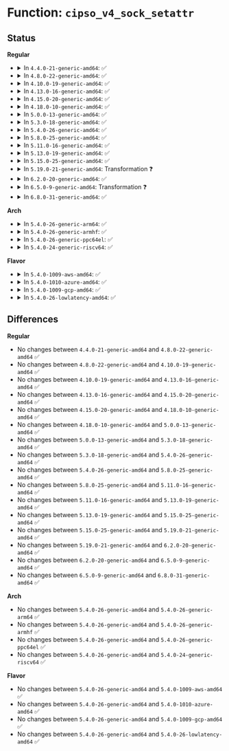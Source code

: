 # Function: <code>cipso_v4_sock_setattr</code>

## Status
<b>Regular</b>
<ul>
<li>
<details>
<summary>In <code>4.4.0-21-generic-amd64</code>: ✅</summary>

```c
int cipso_v4_sock_setattr(struct sock * sk, const struct cipso_v4_doi * doi_def, const struct netlbl_lsm_secattr * secattr)
```

```json
{
  "name": "cipso_v4_sock_setattr",
  "collision_type": "Unique Global",
  "inline_type": "No",
  "funcs": [
    {
      "addr": 18446744071586899248,
      "name": "cipso_v4_sock_setattr",
      "external": true,
      "loc": "net/ipv4/cipso_ipv4.c:1884",
      "file": "net/ipv4/cipso_ipv4.c",
      "inline": "seen, unknown",
      "caller_inline": [],
      "caller_func": [
        "net/netlabel/netlabel_kapi.c:netlbl_sock_setattr",
        "net/netlabel/netlabel_kapi.c:netlbl_conn_setattr"
      ]
    }
  ],
  "symbols": [
    {
      "addr": 18446744071586899248,
      "name": "cipso_v4_sock_setattr",
      "section": ".text",
      "bind": "STB_GLOBAL",
      "size": 335
    }
  ]
}
```
</details>
</li>
<li>
<details>
<summary>In <code>4.8.0-22-generic-amd64</code>: ✅</summary>

```c
int cipso_v4_sock_setattr(struct sock * sk, const struct cipso_v4_doi * doi_def, const struct netlbl_lsm_secattr * secattr)
```

```json
{
  "name": "cipso_v4_sock_setattr",
  "collision_type": "Unique Global",
  "inline_type": "No",
  "funcs": [
    {
      "addr": 18446744071587345536,
      "name": "cipso_v4_sock_setattr",
      "external": true,
      "loc": "net/ipv4/cipso_ipv4.c:1814",
      "file": "net/ipv4/cipso_ipv4.c",
      "inline": "seen, unknown",
      "caller_inline": [],
      "caller_func": [
        "net/netlabel/netlabel_kapi.c:netlbl_conn_setattr",
        "net/netlabel/netlabel_kapi.c:netlbl_sock_setattr"
      ]
    }
  ],
  "symbols": [
    {
      "addr": 18446744071587345536,
      "name": "cipso_v4_sock_setattr",
      "section": ".text",
      "bind": "STB_GLOBAL",
      "size": 312
    }
  ]
}
```
</details>
</li>
<li>
<details>
<summary>In <code>4.10.0-19-generic-amd64</code>: ✅</summary>

```c
int cipso_v4_sock_setattr(struct sock * sk, const struct cipso_v4_doi * doi_def, const struct netlbl_lsm_secattr * secattr)
```

```json
{
  "name": "cipso_v4_sock_setattr",
  "collision_type": "Unique Global",
  "inline_type": "No",
  "funcs": [
    {
      "addr": 18446744071587548480,
      "name": "cipso_v4_sock_setattr",
      "external": true,
      "loc": "net/ipv4/cipso_ipv4.c:1818",
      "file": "net/ipv4/cipso_ipv4.c",
      "inline": "seen, unknown",
      "caller_inline": [],
      "caller_func": [
        "net/netlabel/netlabel_kapi.c:netlbl_conn_setattr",
        "net/netlabel/netlabel_kapi.c:netlbl_sock_setattr"
      ]
    }
  ],
  "symbols": [
    {
      "addr": 18446744071587548480,
      "name": "cipso_v4_sock_setattr",
      "section": ".text",
      "bind": "STB_GLOBAL",
      "size": 312
    }
  ]
}
```
</details>
</li>
<li>
<details>
<summary>In <code>4.13.0-16-generic-amd64</code>: ✅</summary>

```c
int cipso_v4_sock_setattr(struct sock * sk, const struct cipso_v4_doi * doi_def, const struct netlbl_lsm_secattr * secattr)
```

```json
{
  "name": "cipso_v4_sock_setattr",
  "collision_type": "Unique Global",
  "inline_type": "No",
  "funcs": [
    {
      "addr": 18446744071587694496,
      "name": "cipso_v4_sock_setattr",
      "external": true,
      "loc": "net/ipv4/cipso_ipv4.c:1826",
      "file": "net/ipv4/cipso_ipv4.c",
      "inline": "seen, unknown",
      "caller_inline": [],
      "caller_func": [
        "net/netlabel/netlabel_kapi.c:netlbl_conn_setattr",
        "net/netlabel/netlabel_kapi.c:netlbl_sock_setattr"
      ]
    }
  ],
  "symbols": [
    {
      "addr": 18446744071587694496,
      "name": "cipso_v4_sock_setattr",
      "section": ".text",
      "bind": "STB_GLOBAL",
      "size": 309
    }
  ]
}
```
</details>
</li>
<li>
<details>
<summary>In <code>4.15.0-20-generic-amd64</code>: ✅</summary>

```c
int cipso_v4_sock_setattr(struct sock * sk, const struct cipso_v4_doi * doi_def, const struct netlbl_lsm_secattr * secattr)
```

```json
{
  "name": "cipso_v4_sock_setattr",
  "collision_type": "Unique Global",
  "inline_type": "No",
  "funcs": [
    {
      "addr": 18446744071588221344,
      "name": "cipso_v4_sock_setattr",
      "external": true,
      "loc": "net/ipv4/cipso_ipv4.c:1826",
      "file": "net/ipv4/cipso_ipv4.c",
      "inline": "seen, unknown",
      "caller_inline": [],
      "caller_func": [
        "net/netlabel/netlabel_kapi.c:netlbl_conn_setattr",
        "net/netlabel/netlabel_kapi.c:netlbl_sock_setattr"
      ]
    }
  ],
  "symbols": [
    {
      "addr": 18446744071588221344,
      "name": "cipso_v4_sock_setattr",
      "section": ".text",
      "bind": "STB_GLOBAL",
      "size": 314
    }
  ]
}
```
</details>
</li>
<li>
<details>
<summary>In <code>4.18.0-10-generic-amd64</code>: ✅</summary>

```c
int cipso_v4_sock_setattr(struct sock * sk, const struct cipso_v4_doi * doi_def, const struct netlbl_lsm_secattr * secattr)
```

```json
{
  "name": "cipso_v4_sock_setattr",
  "collision_type": "Unique Global",
  "inline_type": "No",
  "funcs": [
    {
      "addr": 18446744071588575952,
      "name": "cipso_v4_sock_setattr",
      "external": true,
      "loc": "net/ipv4/cipso_ipv4.c:1826",
      "file": "net/ipv4/cipso_ipv4.c",
      "inline": "seen, unknown",
      "caller_inline": [],
      "caller_func": [
        "net/netlabel/netlabel_kapi.c:netlbl_conn_setattr",
        "net/netlabel/netlabel_kapi.c:netlbl_sock_setattr"
      ]
    }
  ],
  "symbols": [
    {
      "addr": 18446744071588575952,
      "name": "cipso_v4_sock_setattr",
      "section": ".text",
      "bind": "STB_GLOBAL",
      "size": 309
    }
  ]
}
```
</details>
</li>
<li>
<details>
<summary>In <code>5.0.0-13-generic-amd64</code>: ✅</summary>

```c
int cipso_v4_sock_setattr(struct sock * sk, const struct cipso_v4_doi * doi_def, const struct netlbl_lsm_secattr * secattr)
```

```json
{
  "name": "cipso_v4_sock_setattr",
  "collision_type": "Unique Global",
  "inline_type": "No",
  "funcs": [
    {
      "addr": 18446744071588779856,
      "name": "cipso_v4_sock_setattr",
      "external": true,
      "loc": "net/ipv4/cipso_ipv4.c:1843",
      "file": "net/ipv4/cipso_ipv4.c",
      "inline": "seen, unknown",
      "caller_inline": [],
      "caller_func": [
        "net/netlabel/netlabel_kapi.c:netlbl_conn_setattr",
        "net/netlabel/netlabel_kapi.c:netlbl_sock_setattr"
      ]
    }
  ],
  "symbols": [
    {
      "addr": 18446744071588779856,
      "name": "cipso_v4_sock_setattr",
      "section": ".text",
      "bind": "STB_GLOBAL",
      "size": 309
    }
  ]
}
```
</details>
</li>
<li>
<details>
<summary>In <code>5.3.0-18-generic-amd64</code>: ✅</summary>

```c
int cipso_v4_sock_setattr(struct sock * sk, const struct cipso_v4_doi * doi_def, const struct netlbl_lsm_secattr * secattr)
```

```json
{
  "name": "cipso_v4_sock_setattr",
  "collision_type": "Unique Global",
  "inline_type": "No",
  "funcs": [
    {
      "addr": 18446744071589212736,
      "name": "cipso_v4_sock_setattr",
      "external": true,
      "loc": "net/ipv4/cipso_ipv4.c:1829",
      "file": "net/ipv4/cipso_ipv4.c",
      "inline": "seen, unknown",
      "caller_inline": [],
      "caller_func": [
        "net/netlabel/netlabel_kapi.c:netlbl_conn_setattr",
        "net/netlabel/netlabel_kapi.c:netlbl_sock_setattr"
      ]
    }
  ],
  "symbols": [
    {
      "addr": 18446744071589212736,
      "name": "cipso_v4_sock_setattr",
      "section": ".text",
      "bind": "STB_GLOBAL",
      "size": 309
    }
  ]
}
```
</details>
</li>
<li>
<details>
<summary>In <code>5.4.0-26-generic-amd64</code>: ✅</summary>

```c
int cipso_v4_sock_setattr(struct sock * sk, const struct cipso_v4_doi * doi_def, const struct netlbl_lsm_secattr * secattr)
```

```json
{
  "name": "cipso_v4_sock_setattr",
  "collision_type": "Unique Global",
  "inline_type": "No",
  "funcs": [
    {
      "addr": 18446744071589438000,
      "name": "cipso_v4_sock_setattr",
      "external": true,
      "loc": "net/ipv4/cipso_ipv4.c:1834",
      "file": "net/ipv4/cipso_ipv4.c",
      "inline": "seen, unknown",
      "caller_inline": [],
      "caller_func": [
        "net/netlabel/netlabel_kapi.c:netlbl_conn_setattr",
        "net/netlabel/netlabel_kapi.c:netlbl_sock_setattr"
      ]
    }
  ],
  "symbols": [
    {
      "addr": 18446744071589438000,
      "name": "cipso_v4_sock_setattr",
      "section": ".text",
      "bind": "STB_GLOBAL",
      "size": 309
    }
  ]
}
```
</details>
</li>
<li>
<details>
<summary>In <code>5.8.0-25-generic-amd64</code>: ✅</summary>

```c
int cipso_v4_sock_setattr(struct sock * sk, const struct cipso_v4_doi * doi_def, const struct netlbl_lsm_secattr * secattr)
```

```json
{
  "name": "cipso_v4_sock_setattr",
  "collision_type": "Unique Global",
  "inline_type": "No",
  "funcs": [
    {
      "addr": 18446744071590426816,
      "name": "cipso_v4_sock_setattr",
      "external": true,
      "loc": "net/ipv4/cipso_ipv4.c:1843",
      "file": "net/ipv4/cipso_ipv4.c",
      "inline": "seen, unknown",
      "caller_inline": [],
      "caller_func": [
        "net/netlabel/netlabel_kapi.c:netlbl_conn_setattr",
        "net/netlabel/netlabel_kapi.c:netlbl_sock_setattr"
      ]
    }
  ],
  "symbols": [
    {
      "addr": 18446744071590426816,
      "name": "cipso_v4_sock_setattr",
      "section": ".text",
      "bind": "STB_GLOBAL",
      "size": 306
    }
  ]
}
```
</details>
</li>
<li>
<details>
<summary>In <code>5.11.0-16-generic-amd64</code>: ✅</summary>

```c
int cipso_v4_sock_setattr(struct sock * sk, const struct cipso_v4_doi * doi_def, const struct netlbl_lsm_secattr * secattr)
```

```json
{
  "name": "cipso_v4_sock_setattr",
  "collision_type": "Unique Global",
  "inline_type": "No",
  "funcs": [
    {
      "addr": 18446744071590485056,
      "name": "cipso_v4_sock_setattr",
      "external": true,
      "loc": "net/ipv4/cipso_ipv4.c:1835",
      "file": "net/ipv4/cipso_ipv4.c",
      "inline": "seen, unknown",
      "caller_inline": [],
      "caller_func": [
        "net/netlabel/netlabel_kapi.c:netlbl_conn_setattr",
        "net/netlabel/netlabel_kapi.c:netlbl_sock_setattr"
      ]
    }
  ],
  "symbols": [
    {
      "addr": 18446744071590485056,
      "name": "cipso_v4_sock_setattr",
      "section": ".text",
      "bind": "STB_GLOBAL",
      "size": 294
    }
  ]
}
```
</details>
</li>
<li>
<details>
<summary>In <code>5.13.0-19-generic-amd64</code>: ✅</summary>

```c
int cipso_v4_sock_setattr(struct sock * sk, const struct cipso_v4_doi * doi_def, const struct netlbl_lsm_secattr * secattr)
```

```json
{
  "name": "cipso_v4_sock_setattr",
  "collision_type": "Unique Global",
  "inline_type": "No",
  "funcs": [
    {
      "addr": 18446744071590409936,
      "name": "cipso_v4_sock_setattr",
      "external": true,
      "loc": "net/ipv4/cipso_ipv4.c:1836",
      "file": "net/ipv4/cipso_ipv4.c",
      "inline": "seen, unknown",
      "caller_inline": [],
      "caller_func": [
        "net/netlabel/netlabel_kapi.c:netlbl_conn_setattr",
        "net/netlabel/netlabel_kapi.c:netlbl_sock_setattr"
      ]
    }
  ],
  "symbols": [
    {
      "addr": 18446744071590409936,
      "name": "cipso_v4_sock_setattr",
      "section": ".text",
      "bind": "STB_GLOBAL",
      "size": 294
    }
  ]
}
```
</details>
</li>
<li>
<details>
<summary>In <code>5.15.0-25-generic-amd64</code>: ✅</summary>

```c
int cipso_v4_sock_setattr(struct sock * sk, const struct cipso_v4_doi * doi_def, const struct netlbl_lsm_secattr * secattr)
```

```json
{
  "name": "cipso_v4_sock_setattr",
  "collision_type": "Unique Global",
  "inline_type": "No",
  "funcs": [
    {
      "addr": 18446744071591208400,
      "name": "cipso_v4_sock_setattr",
      "external": true,
      "loc": "net/ipv4/cipso_ipv4.c:1835",
      "file": "net/ipv4/cipso_ipv4.c",
      "inline": "seen, unknown",
      "caller_inline": [],
      "caller_func": [
        "net/netlabel/netlabel_kapi.c:netlbl_conn_setattr",
        "net/netlabel/netlabel_kapi.c:netlbl_sock_setattr"
      ]
    }
  ],
  "symbols": [
    {
      "addr": 18446744071591208400,
      "name": "cipso_v4_sock_setattr",
      "section": ".text",
      "bind": "STB_GLOBAL",
      "size": 294
    }
  ]
}
```
</details>
</li>
<li>
<details>
<summary>In <code>5.19.0-21-generic-amd64</code>: Transformation ❓</summary>

```c
int cipso_v4_sock_setattr(struct sock * sk, const struct cipso_v4_doi * doi_def, const struct netlbl_lsm_secattr * secattr)
```

```json
{
  "name": "cipso_v4_sock_setattr",
  "collision_type": "Unique Global",
  "inline_type": "No",
  "funcs": [
    {
      "addr": 0,
      "name": "cipso_v4_sock_setattr",
      "external": true,
      "loc": "net/ipv4/cipso_ipv4.c:1836",
      "file": "net/ipv4/cipso_ipv4.c",
      "inline": "seen, unknown",
      "caller_inline": [],
      "caller_func": [
        "net/netlabel/netlabel_kapi.c:netlbl_conn_setattr",
        "net/netlabel/netlabel_kapi.c:netlbl_sock_setattr"
      ]
    }
  ],
  "symbols": [
    {
      "addr": 18446744071594620430,
      "name": "cipso_v4_sock_setattr.cold",
      "section": ".text",
      "bind": "STB_LOCAL",
      "size": 12
    },
    {
      "addr": 18446744071592869248,
      "name": "cipso_v4_sock_setattr",
      "section": ".text",
      "bind": "STB_GLOBAL",
      "size": 336
    }
  ]
}
```
</details>
</li>
<li>
<details>
<summary>In <code>6.2.0-20-generic-amd64</code>: ✅</summary>

```c
int cipso_v4_sock_setattr(struct sock * sk, const struct cipso_v4_doi * doi_def, const struct netlbl_lsm_secattr * secattr)
```

```json
{
  "name": "cipso_v4_sock_setattr",
  "collision_type": "Unique Global",
  "inline_type": "No",
  "funcs": [
    {
      "addr": 18446744071594747056,
      "name": "cipso_v4_sock_setattr",
      "external": true,
      "loc": "net/ipv4/cipso_ipv4.c:1836",
      "file": "net/ipv4/cipso_ipv4.c",
      "inline": "seen, unknown",
      "caller_inline": [],
      "caller_func": [
        "net/netlabel/netlabel_kapi.c:netlbl_conn_setattr",
        "net/netlabel/netlabel_kapi.c:netlbl_sock_setattr"
      ]
    }
  ],
  "symbols": [
    {
      "addr": 18446744071594747056,
      "name": "cipso_v4_sock_setattr",
      "section": ".text",
      "bind": "STB_GLOBAL",
      "size": 348
    }
  ]
}
```
</details>
</li>
<li>
<details>
<summary>In <code>6.5.0-9-generic-amd64</code>: Transformation ❓</summary>

```c
int cipso_v4_sock_setattr(struct sock * sk, const struct cipso_v4_doi * doi_def, const struct netlbl_lsm_secattr * secattr)
```

```json
{
  "name": "cipso_v4_sock_setattr",
  "collision_type": "Unique Global",
  "inline_type": "No",
  "funcs": [
    {
      "addr": 0,
      "name": "cipso_v4_sock_setattr",
      "external": true,
      "loc": "net/ipv4/cipso_ipv4.c:1836",
      "file": "net/ipv4/cipso_ipv4.c",
      "inline": "seen, unknown",
      "caller_inline": [],
      "caller_func": [
        "net/netlabel/netlabel_kapi.c:netlbl_conn_setattr",
        "net/netlabel/netlabel_kapi.c:netlbl_sock_setattr"
      ]
    }
  ],
  "symbols": [
    {
      "addr": 18446744071596884052,
      "name": "cipso_v4_sock_setattr.cold",
      "section": ".text",
      "bind": "STB_LOCAL",
      "size": 43
    },
    {
      "addr": 18446744071595139200,
      "name": "cipso_v4_sock_setattr",
      "section": ".text",
      "bind": "STB_GLOBAL",
      "size": 445
    }
  ]
}
```
</details>
</li>
<li>
<details>
<summary>In <code>6.8.0-31-generic-amd64</code>: ✅</summary>

```c
int cipso_v4_sock_setattr(struct sock * sk, const struct cipso_v4_doi * doi_def, const struct netlbl_lsm_secattr * secattr)
```

```json
{
  "name": "cipso_v4_sock_setattr",
  "collision_type": "Unique Global",
  "inline_type": "No",
  "funcs": [
    {
      "addr": 18446744071595956192,
      "name": "cipso_v4_sock_setattr",
      "external": true,
      "loc": "net/ipv4/cipso_ipv4.c:1830",
      "file": "net/ipv4/cipso_ipv4.c",
      "inline": "seen, unknown",
      "caller_inline": [],
      "caller_func": [
        "net/netlabel/netlabel_kapi.c:netlbl_conn_setattr",
        "net/netlabel/netlabel_kapi.c:netlbl_sock_setattr"
      ]
    }
  ],
  "symbols": [
    {
      "addr": 18446744071595956192,
      "name": "cipso_v4_sock_setattr",
      "section": ".text",
      "bind": "STB_GLOBAL",
      "size": 415
    }
  ]
}
```
</details>
</li>
</ul>
<b>Arch</b>
<ul>
<li>
<details>
<summary>In <code>5.4.0-26-generic-arm64</code>: ✅</summary>

```c
int cipso_v4_sock_setattr(struct sock * sk, const struct cipso_v4_doi * doi_def, const struct netlbl_lsm_secattr * secattr)
```

```json
{
  "name": "cipso_v4_sock_setattr",
  "collision_type": "Unique Global",
  "inline_type": "No",
  "funcs": [
    {
      "addr": 18446603336503091464,
      "name": "cipso_v4_sock_setattr",
      "external": true,
      "loc": "net/ipv4/cipso_ipv4.c:1834",
      "file": "net/ipv4/cipso_ipv4.c",
      "inline": "seen, unknown",
      "caller_inline": [],
      "caller_func": [
        "net/netlabel/netlabel_kapi.c:netlbl_conn_setattr",
        "net/netlabel/netlabel_kapi.c:netlbl_sock_setattr"
      ]
    }
  ],
  "symbols": [
    {
      "addr": 18446603336503091464,
      "name": "cipso_v4_sock_setattr",
      "section": ".text",
      "bind": "STB_GLOBAL",
      "size": 344
    }
  ]
}
```
</details>
</li>
<li>
<details>
<summary>In <code>5.4.0-26-generic-armhf</code>: ✅</summary>

```c
int cipso_v4_sock_setattr(struct sock * sk, const struct cipso_v4_doi * doi_def, const struct netlbl_lsm_secattr * secattr)
```

```json
{
  "name": "cipso_v4_sock_setattr",
  "collision_type": "Unique Global",
  "inline_type": "No",
  "funcs": [
    {
      "addr": 3235774376,
      "name": "cipso_v4_sock_setattr",
      "external": true,
      "loc": "net/ipv4/cipso_ipv4.c:1834",
      "file": "net/ipv4/cipso_ipv4.c",
      "inline": "seen, unknown",
      "caller_inline": [],
      "caller_func": [
        "net/netlabel/netlabel_kapi.c:netlbl_conn_setattr",
        "net/netlabel/netlabel_kapi.c:netlbl_sock_setattr"
      ]
    }
  ],
  "symbols": [
    {
      "addr": 3235774376,
      "name": "cipso_v4_sock_setattr",
      "section": ".text",
      "bind": "STB_GLOBAL",
      "size": 292
    }
  ]
}
```
</details>
</li>
<li>
<details>
<summary>In <code>5.4.0-26-generic-ppc64el</code>: ✅</summary>

```c
int cipso_v4_sock_setattr(struct sock * sk, const struct cipso_v4_doi * doi_def, const struct netlbl_lsm_secattr * secattr)
```

```json
{
  "name": "cipso_v4_sock_setattr",
  "collision_type": "Unique Global",
  "inline_type": "No",
  "funcs": [
    {
      "addr": 13835058055296801616,
      "name": "cipso_v4_sock_setattr",
      "external": true,
      "loc": "net/ipv4/cipso_ipv4.c:1834",
      "file": "net/ipv4/cipso_ipv4.c",
      "inline": "seen, unknown",
      "caller_inline": [],
      "caller_func": [
        "net/netlabel/netlabel_kapi.c:netlbl_conn_setattr",
        "net/netlabel/netlabel_kapi.c:netlbl_sock_setattr"
      ]
    }
  ],
  "symbols": [
    {
      "addr": 13835058055296801616,
      "name": "cipso_v4_sock_setattr",
      "section": ".text",
      "bind": "STB_GLOBAL",
      "size": 516
    }
  ]
}
```
</details>
</li>
<li>
<details>
<summary>In <code>5.4.0-24-generic-riscv64</code>: ✅</summary>

```c
int cipso_v4_sock_setattr(struct sock * sk, const struct cipso_v4_doi * doi_def, const struct netlbl_lsm_secattr * secattr)
```

```json
{
  "name": "cipso_v4_sock_setattr",
  "collision_type": "Unique Global",
  "inline_type": "No",
  "funcs": [
    {
      "addr": 18446743936279145536,
      "name": "cipso_v4_sock_setattr",
      "external": true,
      "loc": "net/ipv4/cipso_ipv4.c:1834",
      "file": "net/ipv4/cipso_ipv4.c",
      "inline": "seen, unknown",
      "caller_inline": [],
      "caller_func": [
        "net/netlabel/netlabel_kapi.c:netlbl_conn_setattr",
        "net/netlabel/netlabel_kapi.c:netlbl_sock_setattr"
      ]
    }
  ],
  "symbols": [
    {
      "addr": 18446743936279145536,
      "name": "cipso_v4_sock_setattr",
      "section": ".text",
      "bind": "STB_GLOBAL",
      "size": 284
    }
  ]
}
```
</details>
</li>
</ul>
<b>Flavor</b>
<ul>
<li>
<details>
<summary>In <code>5.4.0-1009-aws-amd64</code>: ✅</summary>

```c
int cipso_v4_sock_setattr(struct sock * sk, const struct cipso_v4_doi * doi_def, const struct netlbl_lsm_secattr * secattr)
```

```json
{
  "name": "cipso_v4_sock_setattr",
  "collision_type": "Unique Global",
  "inline_type": "No",
  "funcs": [
    {
      "addr": 18446744071589042368,
      "name": "cipso_v4_sock_setattr",
      "external": true,
      "loc": "net/ipv4/cipso_ipv4.c:1834",
      "file": "net/ipv4/cipso_ipv4.c",
      "inline": "seen, unknown",
      "caller_inline": [],
      "caller_func": [
        "net/netlabel/netlabel_kapi.c:netlbl_conn_setattr",
        "net/netlabel/netlabel_kapi.c:netlbl_sock_setattr"
      ]
    }
  ],
  "symbols": [
    {
      "addr": 18446744071589042368,
      "name": "cipso_v4_sock_setattr",
      "section": ".text",
      "bind": "STB_GLOBAL",
      "size": 309
    }
  ]
}
```
</details>
</li>
<li>
<details>
<summary>In <code>5.4.0-1010-azure-amd64</code>: ✅</summary>

```c
int cipso_v4_sock_setattr(struct sock * sk, const struct cipso_v4_doi * doi_def, const struct netlbl_lsm_secattr * secattr)
```

```json
{
  "name": "cipso_v4_sock_setattr",
  "collision_type": "Unique Global",
  "inline_type": "No",
  "funcs": [
    {
      "addr": 18446744071588767408,
      "name": "cipso_v4_sock_setattr",
      "external": true,
      "loc": "net/ipv4/cipso_ipv4.c:1834",
      "file": "net/ipv4/cipso_ipv4.c",
      "inline": "seen, unknown",
      "caller_inline": [],
      "caller_func": [
        "net/netlabel/netlabel_kapi.c:netlbl_conn_setattr",
        "net/netlabel/netlabel_kapi.c:netlbl_sock_setattr"
      ]
    }
  ],
  "symbols": [
    {
      "addr": 18446744071588767408,
      "name": "cipso_v4_sock_setattr",
      "section": ".text",
      "bind": "STB_GLOBAL",
      "size": 309
    }
  ]
}
```
</details>
</li>
<li>
<details>
<summary>In <code>5.4.0-1009-gcp-amd64</code>: ✅</summary>

```c
int cipso_v4_sock_setattr(struct sock * sk, const struct cipso_v4_doi * doi_def, const struct netlbl_lsm_secattr * secattr)
```

```json
{
  "name": "cipso_v4_sock_setattr",
  "collision_type": "Unique Global",
  "inline_type": "No",
  "funcs": [
    {
      "addr": 18446744071589479232,
      "name": "cipso_v4_sock_setattr",
      "external": true,
      "loc": "net/ipv4/cipso_ipv4.c:1834",
      "file": "net/ipv4/cipso_ipv4.c",
      "inline": "seen, unknown",
      "caller_inline": [],
      "caller_func": [
        "net/netlabel/netlabel_kapi.c:netlbl_conn_setattr",
        "net/netlabel/netlabel_kapi.c:netlbl_sock_setattr"
      ]
    }
  ],
  "symbols": [
    {
      "addr": 18446744071589479232,
      "name": "cipso_v4_sock_setattr",
      "section": ".text",
      "bind": "STB_GLOBAL",
      "size": 309
    }
  ]
}
```
</details>
</li>
<li>
<details>
<summary>In <code>5.4.0-26-lowlatency-amd64</code>: ✅</summary>

```c
int cipso_v4_sock_setattr(struct sock * sk, const struct cipso_v4_doi * doi_def, const struct netlbl_lsm_secattr * secattr)
```

```json
{
  "name": "cipso_v4_sock_setattr",
  "collision_type": "Unique Global",
  "inline_type": "No",
  "funcs": [
    {
      "addr": 18446744071589525392,
      "name": "cipso_v4_sock_setattr",
      "external": true,
      "loc": "net/ipv4/cipso_ipv4.c:1834",
      "file": "net/ipv4/cipso_ipv4.c",
      "inline": "seen, unknown",
      "caller_inline": [],
      "caller_func": [
        "net/netlabel/netlabel_kapi.c:netlbl_conn_setattr",
        "net/netlabel/netlabel_kapi.c:netlbl_sock_setattr"
      ]
    }
  ],
  "symbols": [
    {
      "addr": 18446744071589525392,
      "name": "cipso_v4_sock_setattr",
      "section": ".text",
      "bind": "STB_GLOBAL",
      "size": 309
    }
  ]
}
```
</details>
</li>
</ul>

## Differences
<b>Regular</b>
<ul>
<li>
No changes between <code>4.4.0-21-generic-amd64</code> and <code>4.8.0-22-generic-amd64</code> ✅
</li>
<li>
No changes between <code>4.8.0-22-generic-amd64</code> and <code>4.10.0-19-generic-amd64</code> ✅
</li>
<li>
No changes between <code>4.10.0-19-generic-amd64</code> and <code>4.13.0-16-generic-amd64</code> ✅
</li>
<li>
No changes between <code>4.13.0-16-generic-amd64</code> and <code>4.15.0-20-generic-amd64</code> ✅
</li>
<li>
No changes between <code>4.15.0-20-generic-amd64</code> and <code>4.18.0-10-generic-amd64</code> ✅
</li>
<li>
No changes between <code>4.18.0-10-generic-amd64</code> and <code>5.0.0-13-generic-amd64</code> ✅
</li>
<li>
No changes between <code>5.0.0-13-generic-amd64</code> and <code>5.3.0-18-generic-amd64</code> ✅
</li>
<li>
No changes between <code>5.3.0-18-generic-amd64</code> and <code>5.4.0-26-generic-amd64</code> ✅
</li>
<li>
No changes between <code>5.4.0-26-generic-amd64</code> and <code>5.8.0-25-generic-amd64</code> ✅
</li>
<li>
No changes between <code>5.8.0-25-generic-amd64</code> and <code>5.11.0-16-generic-amd64</code> ✅
</li>
<li>
No changes between <code>5.11.0-16-generic-amd64</code> and <code>5.13.0-19-generic-amd64</code> ✅
</li>
<li>
No changes between <code>5.13.0-19-generic-amd64</code> and <code>5.15.0-25-generic-amd64</code> ✅
</li>
<li>
No changes between <code>5.15.0-25-generic-amd64</code> and <code>5.19.0-21-generic-amd64</code> ✅
</li>
<li>
No changes between <code>5.19.0-21-generic-amd64</code> and <code>6.2.0-20-generic-amd64</code> ✅
</li>
<li>
No changes between <code>6.2.0-20-generic-amd64</code> and <code>6.5.0-9-generic-amd64</code> ✅
</li>
<li>
No changes between <code>6.5.0-9-generic-amd64</code> and <code>6.8.0-31-generic-amd64</code> ✅
</li>
</ul>
<b>Arch</b>
<ul>
<li>
No changes between <code>5.4.0-26-generic-amd64</code> and <code>5.4.0-26-generic-arm64</code> ✅
</li>
<li>
No changes between <code>5.4.0-26-generic-amd64</code> and <code>5.4.0-26-generic-armhf</code> ✅
</li>
<li>
No changes between <code>5.4.0-26-generic-amd64</code> and <code>5.4.0-26-generic-ppc64el</code> ✅
</li>
<li>
No changes between <code>5.4.0-26-generic-amd64</code> and <code>5.4.0-24-generic-riscv64</code> ✅
</li>
</ul>
<b>Flavor</b>
<ul>
<li>
No changes between <code>5.4.0-26-generic-amd64</code> and <code>5.4.0-1009-aws-amd64</code> ✅
</li>
<li>
No changes between <code>5.4.0-26-generic-amd64</code> and <code>5.4.0-1010-azure-amd64</code> ✅
</li>
<li>
No changes between <code>5.4.0-26-generic-amd64</code> and <code>5.4.0-1009-gcp-amd64</code> ✅
</li>
<li>
No changes between <code>5.4.0-26-generic-amd64</code> and <code>5.4.0-26-lowlatency-amd64</code> ✅
</li>
</ul>

